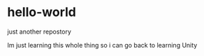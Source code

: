 # hello-world
just another repostory

Im just learning this whole thing so i can go back to learning Unity
